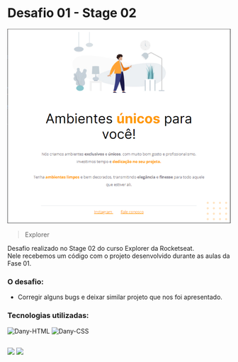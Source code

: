 # Desafio 01 - Stage 02

![preview](./.github/preview.png)

> Explorer

Desafio realizado no Stage 02 do curso Explorer da Rocketseat. <br>
Nele recebemos um código com o projeto desenvolvido durante as aulas da Fase 01. <br>

### O desafio:
- Corregir alguns bugs e deixar similar projeto que nos foi apresentado.

### Tecnologias utilizadas:

<div style="display: inline_block">
  <img align"center" alt="Dany-HTML" height="30" width="40" src="https://cdn.jsdelivr.net/gh/devicons/devicon/icons/html5/html5-plain.svg"> 
  <img align"center" alt="Dany-CSS" height="30" width="40" src="https://cdn.jsdelivr.net/gh/devicons/devicon/icons/css3/css3-plain.svg" width="40"/> 
</div>

## 
<div>
  <a href="https://twitter.com/dany_sglez" target="_blank"><img src="https://img.shields.io/badge/Twitter-1DA1F2?style=for-the-badge&logo=twitter&logoColor=white" target="_blank"></a>
  <a href="https://www.linkedin.com/in/danysglez" target="_blank"><img src="https://img.shields.io/badge/-LinkedIn-%230077B5?style=for-the-badge&logo=linkedin&logoColor=white" target="_blank"></a>   
  </div>
